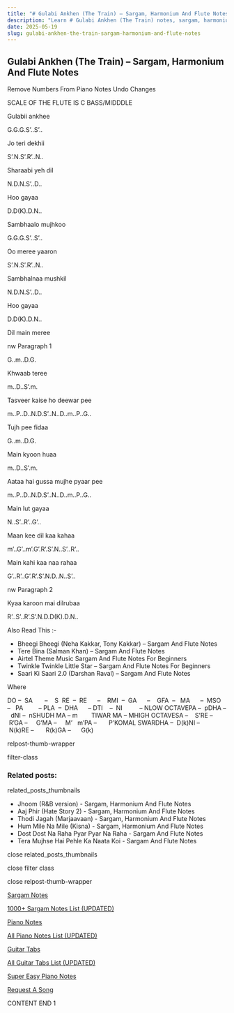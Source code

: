 ```yaml
---
title: "# Gulabi Ankhen (The Train) – Sargam, Harmonium And Flute Notes"
description: "Learn # Gulabi Ankhen (The Train) notes, sargam, harmonium notations and flute notes. Easy step-by-step tutorial for beginners."
date: 2025-05-19
slug: gulabi-ankhen-the-train-sargam-harmonium-and-flute-notes
---
```


## Gulabi Ankhen (The Train) – Sargam, Harmonium And Flute Notes

Remove Numbers From Piano Notes
Undo Changes

SCALE OF THE FLUTE IS C BASS/MIDDDLE

Gulabii ankhee

G.G.G.S’..S’..

Jo teri dekhii

S’.N.S’.R’..N..

Sharaabi yeh dil

N.D.N.S’..D..

Hoo gayaa

D.D(K).D.N..

Sambhaalo mujhkoo

G.G.G.S’..S’..

Oo meree yaaron

S’.N.S’.R’..N..

Sambhalnaa mushkil

N.D.N.S’..D..

Hoo gayaa

D.D(K).D.N..

Dil main meree

nw Paragraph 1

G..m..D.G.

Khwaab teree

m..D..S’.m.

Tasveer kaise ho deewar pee

m..P..D..N.D.S’..N..D..m..P..G..

Tujh pee fidaa

G..m..D.G.

Main kyoon huaa

m..D..S’.m.

Aataa hai gussa mujhe pyaar pee

m..P..D..N.D.S’..N..D..m..P..G..

Main lut gayaa

N..S’..R’..G’..

Maan kee dil kaa kahaa

m’..G’..m’.G’.R’.S’.N..S’..R’..

Main kahi kaa naa rahaa

G’..R’..G’.R’.S’.N.D..N..S’..

nw Paragraph 2

Kyaa karoon mai dilrubaa

R’..S’..R’.S’.N.D.D(K).D.N..



Also Read This :-



* Bheegi Bheegi (Neha Kakkar, Tony Kakkar) – Sargam And Flute Notes
* Tere Bina (Salman Khan) – Sargam And Flute Notes
* Airtel Theme Music Sargam And Flute Notes For Beginners
* Twinkle Twinkle Little Star – Sargam And Flute Notes For Beginners
* Saari Ki Saari 2.0 (Darshan Raval) – Sargam And Flute Notes

Where



DO –  SA       –    S  RE  –  RE      –    RMI  –  GA      –    GFA  –   MA      –  MSO  –   PA         – PLA  –  DHA      – DTI    –  NI          – NLOW OCTAVEPA –  pDHA –  dNI –  nSHUDH MA – m        TIWAR MA – MHIGH OCTAVESA –    S’RE –     R’GA –     G’MA –     M’   m’PA –       P’KOMAL SWARDHA –  D(k)NI –       N(k)RE –       R(k)GA –      G(k)



relpost-thumb-wrapper

filter-class

### Related posts:

related_posts_thumbnails

* Jhoom (R&B version) - Sargam, Harmonium And Flute Notes
* Aaj Phir (Hate Story 2) - Sargam, Harmonium And Flute Notes
* Thodi Jagah (Marjaavaan) - Sargam, Harmonium And Flute Notes
* Hum Mile Na Mile (Kisna) - Sargam, Harmonium And Flute Notes
* Dost Dost Na Raha Pyar Pyar Na Raha - Sargam And Flute Notes
* Tera Mujhse Hai Pehle Ka Naata Koi - Sargam And Flute Notes

close related_posts_thumbnails

close filter class

close relpost-thumb-wrapper

[Sargam Notes](https://www.notationsworld.com/sargam-notes.html)

[1000+ Sargam Notes List (UPDATED)](https://www.notationsworld.com/all-songs-list-sargam-notes.html)

[Piano Notes](https://www.notationsworld.com/piano-notes.html)

[All Piano Notes List (UPDATED)](https://www.notationsworld.com/all-songs-list-piano-notes.html)

[Guitar Tabs](https://www.notationsworld.com/guitar-tabs.html)

[All Guitar Tabs List (UPDATED)](https://www.notationsworld.com/all-songs-list-guitar-tabs.html)

[Super Easy Piano Notes](https://studywall.in/)

[Request A Song](https://www.notationsworld.com/request-a-song.html)

CONTENT END 1

